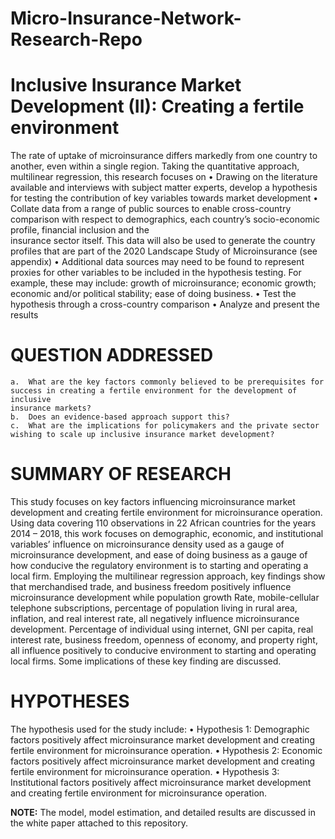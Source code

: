 # Micro-Insurance-Network-Research-Repo

 # Inclusive Insurance Market Development (II): Creating a fertile environment
The rate of uptake of microinsurance differs markedly from one country to another, even within a single region. Taking the quantitative approach, multilinear regression, this research
focuses on
    •	Drawing on the literature available and interviews with subject matter experts, develop a hypothesis for testing the contribution of key variables towards market development
    •	Collate data from a range of public sources to enable cross-country comparison with respect to demographics, each country’s socio-economic profile, financial inclusion and the   
      insurance sector itself. This data will also be used to generate the country profiles that are part of the 2020 Landscape Study of Microinsurance (see appendix)
    •	Additional data sources may need to be found to represent proxies for other variables to be included in the hypothesis testing. For example, these may include: growth of 
      microinsurance; economic growth; economic and/or political stability; ease of doing business.
    •	Test the hypothesis through a cross-country comparison
    •	Analyze and present the results
 
# QUESTION ADDRESSED 
    a.	What are the key factors commonly believed to be prerequisites for success in creating a fertile environment for the development of inclusive
    insurance markets?
    b.	Does an evidence-based approach support this?
    c.	What are the implications for policymakers and the private sector wishing to scale up inclusive insurance market development?


#	SUMMARY OF RESEARCH
This study focuses on key factors influencing microinsurance market development and creating fertile environment for microinsurance operation. Using data covering 110 observations in 22 African countries for the years 2014 – 2018, this work focuses on demographic, economic, and institutional variables’ influence on microinsurance density used as a gauge of microinsurance development, and ease of doing business as a gauge of how conducive the regulatory environment is to starting and operating a local firm. Employing the multilinear regression approach, key findings show that merchandised trade, and business freedom positively influence microinsurance development while population growth Rate, mobile-cellular telephone subscriptions, percentage of population living in rural area, inflation, and real interest rate, all negatively influence microinsurance development.  Percentage of individual using internet, GNI per capita, real interest rate, business freedom, openness of economy, and property right, all influence positively to conducive environment to starting and operating local firms. Some implications of these key finding are discussed.

# HYPOTHESES
The hypothesis used for the study include:
  •	Hypothesis 1: Demographic factors positively affect microinsurance market development and creating fertile environment for microinsurance operation.
  •	Hypothesis 2: Economic factors positively affect microinsurance market development and creating fertile environment for microinsurance operation.
  •	Hypothesis 3: Institutional factors positively affect microinsurance market development and creating fertile environment for microinsurance operation.


**NOTE:** The model, model estimation, and detailed results are discussed in the white paper attached to this repository.


